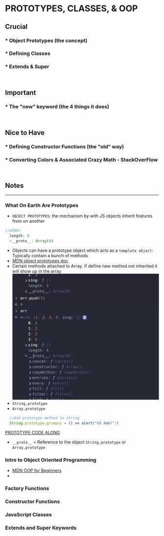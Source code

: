 # PROTOTYPES, CLASSES, & OOP

## Crucial 

### * Object Prototypes (the concept)
### * Defining Classes
### * Extends & Super

<br>

## Important 

### * The "new" keyword (the 4 things it does)

<br>

## Nice to Have

### * Defining Constructor Functions (the "old" way)
### * Converting Colors & Associated Crazy Math - StackOverFlow

<br>

## Notes

<hr>

### What On Earth Are Prototypes
- `OBJECT PROTOTYPES`: the mechanism by with JS objects inherit features from on another 
```js
//ARRAY
  length: 0
  >__proto__: Array(0)
```
- Objects can have a prototype object which acts as a `template object`: Typically contain a bunch of methods 
- [MDN object prototypes doc](https://developer.mozilla.org/en-US/docs/Learn/JavaScript/Objects/Object_prototypes)
- Certain methods attached to Array. If define new method not inherited it will show up in the array
![ARRAY PROTOTYPES](assets/prototypes.png)
- `String.prototype`
- `Array.prototype`
```js
  //Add prototype method to string
  String.prototype.grumpus = () => alert("GO AWAY"!)
```
[PROTOTYPE CODE ALONG](01_prototypes/app.js)

- `__proto__` = Reference to the object `String.prototype` or `Array.prototype`

### Intro to Object Oriented Programming
- [MDN OOP for Beginners](https://developer.mozilla.org/en-US/docs/Learn/JavaScript/Objects/Object-oriented_JS)
- 

### Factory Functions

### Constructor Functions

### JavaScript Classes

### Extends and Super Keywords

